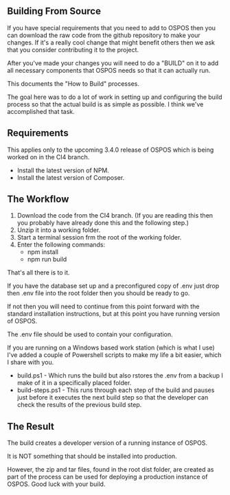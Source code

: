 ## Building From Source

If you have special requirements that you need to add to OSPOS then you can download the raw code from the github repository to make your changes.  If it's a really cool change that might benefit others then we ask that you consider contributing it to the project.

After you've made your changes you will need to do a "BUILD" on it to add all necessary components that OSPOS needs so that it can actually run.

This documents the "How to Build" processes.  

The goal here was to do a lot of work in setting up and configuring the build process so that the actual build is as simple as possible.  I think we've accomplished that task.

## Requirements

This applies only to the upcoming 3.4.0 release of OSPOS which is being worked on in the CI4 branch.

- Install the latest version of NPM.
- Install the latest version of Composer.

## The Workflow

1. Download the code from the CI4 branch.  (If you are reading this then you probably have already done this and the following step.)
2. Unzip it into a working folder.
3. Start a terminal session frm the root of the working folder.
4. Enter the following commands:
   - npm install
   - npm run build

That's all there is to it.

If you have the database set up and a preconfigured copy of .env just drop then .env file into the root folder then you should be ready to go.

If not then you will need to continue from this point forward with the standard installation instructions, but at this point you have running version of OSPOS.

The .env file should be used to contain your configuration.

If you are running on a Windows based work station (which is what I use) I've added a couple of Powershell scripts to make my life a bit easier, which I share with you.

* build.ps1 - Which runs the build but also rstores the .env from a backup I make of it in a specifically placed folder.
* build-steps.ps1 - This runs through each step of the build and pauses just before it executes the next build step so that the developer can check the results of the previous build step.

## The Result

The build creates a developer version of a running instance of OSPOS.

It is NOT something that should be installed into production.

However, the zip and tar files, found in the root dist folder, are created as part of the process can be used for deploying a production instance of OSPOS.
Good luck with your build.
